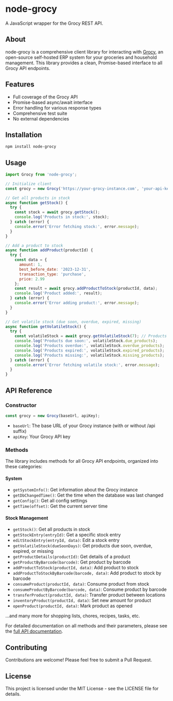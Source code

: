 # node-grocy

A JavaScript wrapper for the Grocy REST API.

## About

node-grocy is a comprehensive client library for interacting with [Grocy](https://grocy.info/), an open-source self-hosted ERP system for your groceries and household management. This library provides a clean, Promise-based interface to all Grocy API endpoints.

## Features

- Full coverage of the Grocy API
- Promise-based async/await interface
- Error handling for various response types
- Comprehensive test suite
- No external dependencies

## Installation

```bash
npm install node-grocy
```

## Usage

```javascript
import Grocy from 'node-grocy';

// Initialize client
const grocy = new Grocy('https://your-grocy-instance.com', 'your-api-key');

// Get all products in stock
async function getStock() {
  try {
    const stock = await grocy.getStock();
    console.log('Products in stock:', stock);
  } catch (error) {
    console.error('Error fetching stock:', error.message);
  }
}

// Add a product to stock
async function addProduct(productId) {
  try {
    const data = {
      amount: 1,
      best_before_date: '2023-12-31',
      transaction_type: 'purchase',
      price: 2.99
    };
    const result = await grocy.addProductToStock(productId, data);
    console.log('Product added:', result);
  } catch (error) {
    console.error('Error adding product:', error.message);
  }
}

// Get volatile stock (due soon, overdue, expired, missing)
async function getVolatileStock() {
  try {
    const volatileStock = await grocy.getVolatileStock(7); // Products due within 7 days
    console.log('Products due soon:', volatileStock.due_products);
    console.log('Products overdue:', volatileStock.overdue_products);
    console.log('Products expired:', volatileStock.expired_products);
    console.log('Products missing:', volatileStock.missing_products);
  } catch (error) {
    console.error('Error fetching volatile stock:', error.message);
  }
}
```

## API Reference

### Constructor

```javascript
const grocy = new Grocy(baseUrl, apiKey);
```

- `baseUrl`: The base URL of your Grocy instance (with or without /api suffix)
- `apiKey`: Your Grocy API key

### Methods

The library includes methods for all Grocy API endpoints, organized into these categories:

#### System

- `getSystemInfo()`: Get information about the Grocy instance
- `getDbChangedTime()`: Get the time when the database was last changed
- `getConfig()`: Get all config settings
- `getTime(offset)`: Get the current server time

#### Stock Management

- `getStock()`: Get all products in stock
- `getStockEntry(entryId)`: Get a specific stock entry
- `editStockEntry(entryId, data)`: Edit a stock entry
- `getVolatileStock(dueSoonDays)`: Get products due soon, overdue, expired, or missing
- `getProductDetails(productId)`: Get details of a product
- `getProductByBarcode(barcode)`: Get product by barcode
- `addProductToStock(productId, data)`: Add product to stock
- `addProductToStockByBarcode(barcode, data)`: Add product to stock by barcode
- `consumeProduct(productId, data)`: Consume product from stock
- `consumeProductByBarcode(barcode, data)`: Consume product by barcode
- `transferProduct(productId, data)`: Transfer product between locations
- `inventoryProduct(productId, data)`: Set new amount for product
- `openProduct(productId, data)`: Mark product as opened

...and many more for shopping lists, chores, recipes, tasks, etc.

For detailed documentation on all methods and their parameters, please see the [full API documentation](https://github.com/your-username/node-grocy/docs).

## Contributing

Contributions are welcome! Please feel free to submit a Pull Request.

## License

This project is licensed under the MIT License - see the LICENSE file for details.
